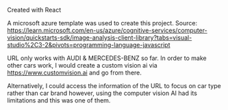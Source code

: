 Created with React

A microsoft azure template was used to create this project.
Source: https://learn.microsoft.com/en-us/azure/cognitive-services/computer-vision/quickstarts-sdk/image-analysis-client-library?tabs=visual-studio%2C3-2&pivots=programming-language-javascript

URL only works with AUDI & MERCEDES-BENZ so far. In order to make other cars work, I would create a custom vision ai via https://www.customvision.ai and go from there.

Alternatively, I could access the information of the URL to focus on car type rather than car brand however, using the computer vision AI had its limitations and this was one of them.
